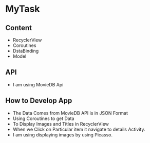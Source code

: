# MyTask
## Content
- RecyclerView
- Coroutines
- DstaBinding
- Model

## API
- I am using MovieDB Api

## How to Develop App
- The Data Comes from MovieDB API is in JSON Format
- Using Coroutines to get Data
- To Display Images and Titles in RecyclerView
- When we Click on Particular item it navigate to details Activity.
- I am using displaying images by using Picasso.
